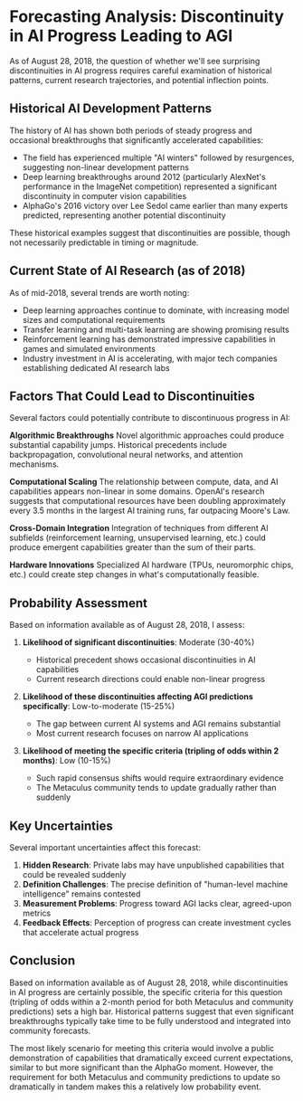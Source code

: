 # Forecasting Analysis: Discontinuity in AI Progress Leading to AGI

As of August 28, 2018, the question of whether we'll see surprising discontinuities in AI progress requires careful examination of historical patterns, current research trajectories, and potential inflection points.

## Historical AI Development Patterns

The history of AI has shown both periods of steady progress and occasional breakthroughs that significantly accelerated capabilities:

- The field has experienced multiple "AI winters" followed by resurgences, suggesting non-linear development patterns
- Deep learning breakthroughs around 2012 (particularly AlexNet's performance in the ImageNet competition) represented a significant discontinuity in computer vision capabilities
- AlphaGo's 2016 victory over Lee Sedol came earlier than many experts predicted, representing another potential discontinuity

These historical examples suggest that discontinuities are possible, though not necessarily predictable in timing or magnitude.

## Current State of AI Research (as of 2018)

As of mid-2018, several trends are worth noting:

- Deep learning approaches continue to dominate, with increasing model sizes and computational requirements
- Transfer learning and multi-task learning are showing promising results
- Reinforcement learning has demonstrated impressive capabilities in games and simulated environments
- Industry investment in AI is accelerating, with major tech companies establishing dedicated AI research labs

## Factors That Could Lead to Discontinuities

Several factors could potentially contribute to discontinuous progress in AI:

**Algorithmic Breakthroughs**
Novel algorithmic approaches could produce substantial capability jumps. Historical precedents include backpropagation, convolutional neural networks, and attention mechanisms.

**Computational Scaling**
The relationship between compute, data, and AI capabilities appears non-linear in some domains. OpenAI's research suggests that computational resources have been doubling approximately every 3.5 months in the largest AI training runs, far outpacing Moore's Law.

**Cross-Domain Integration**
Integration of techniques from different AI subfields (reinforcement learning, unsupervised learning, etc.) could produce emergent capabilities greater than the sum of their parts.

**Hardware Innovations**
Specialized AI hardware (TPUs, neuromorphic chips, etc.) could create step changes in what's computationally feasible.

## Probability Assessment

Based on information available as of August 28, 2018, I assess:

1. **Likelihood of significant discontinuities**: Moderate (30-40%)
   - Historical precedent shows occasional discontinuities in AI capabilities
   - Current research directions could enable non-linear progress

2. **Likelihood of these discontinuities affecting AGI predictions specifically**: Low-to-moderate (15-25%)
   - The gap between current AI systems and AGI remains substantial
   - Most current research focuses on narrow AI applications

3. **Likelihood of meeting the specific criteria (tripling of odds within 2 months)**: Low (10-15%)
   - Such rapid consensus shifts would require extraordinary evidence
   - The Metaculus community tends to update gradually rather than suddenly

## Key Uncertainties

Several important uncertainties affect this forecast:

1. **Hidden Research**: Private labs may have unpublished capabilities that could be revealed suddenly
2. **Definition Challenges**: The precise definition of "human-level machine intelligence" remains contested
3. **Measurement Problems**: Progress toward AGI lacks clear, agreed-upon metrics
4. **Feedback Effects**: Perception of progress can create investment cycles that accelerate actual progress

## Conclusion

Based on information available as of August 28, 2018, while discontinuities in AI progress are certainly possible, the specific criteria for this question (tripling of odds within a 2-month period for both Metaculus and community predictions) sets a high bar. Historical patterns suggest that even significant breakthroughs typically take time to be fully understood and integrated into community forecasts.

The most likely scenario for meeting this criteria would involve a public demonstration of capabilities that dramatically exceed current expectations, similar to but more significant than the AlphaGo moment. However, the requirement for both Metaculus and community predictions to update so dramatically in tandem makes this a relatively low probability event.